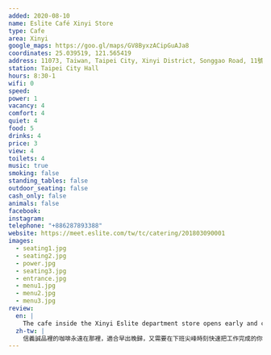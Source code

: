 ```yaml
---
added: 2020-08-10
name: Eslite Café Xinyi Store
type: Cafe
area: Xinyi
google_maps: https://goo.gl/maps/GV8ByxzACipGuAJa8
coordinates: 25.039519, 121.565419
address: 11073, Taiwan, Taipei City, Xinyi District, Songgao Road, 11號3F
station: Taipei City Hall
hours: 8:30-1
wifi: 0
speed: 
power: 1
vacancy: 4
comfort: 4
quiet: 4
food: 5
drinks: 4
price: 3
view: 4
toilets: 4
music: true
smoking: false
standing_tables: false
outdoor_seating: false
cash_only: false
animals: false
facebook: 
instagram: 
telephone: "+886287893388"
website: https://meet.eslite.com/tw/tc/catering/201803090001
images:
  - seating1.jpg
  - seating2.jpg
  - power.jpg
  - seating3.jpg
  - entrance.jpg
  - menu1.jpg
  - menu2.jpg
  - menu3.jpg
review:
  en: |
    The cafe inside the Xinyi Eslite department store opens early and closes late, great for those who need to get to work done during off-peak hours. However, the lack of WiFi and power outlets makes this a difficult work spot. Be sure to arrive fully charged and bring a mobile hotspot. At least the interior and views are nice and the seats are comfortable. Food and drinks are a little pricey. You'll need to use one of the street level entrances to access the cafe when the department store is closed.
  zh-tw: |
    信義誠品裡的咖啡永遠在那裡，適合早出晚歸，又需要在下班尖峰時刻快速把工作完成的你。如果誠品百貨樓層已經關閉，則無法從捷運地下層入口進入，需要從二十四小時開啟的一樓入口進入。有點可惜的是這裡並沒有良好的WiFi和充電座，我們需要帶充飽電的器材並依賴手機吃到飽，不過這可以換來舒適的座位和在典雅空間裡工作的閒適感，值得！（餐飲價格略為昂貴）
---
```

